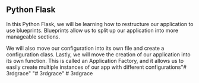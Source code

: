 ## Python Flask

In this Python Flask, we will be learning how to restructure our application to use blueprints. Blueprints allow us to split up our application into more manageable sections. 

We will also move our configuration into its own file and create a configuration class. Lastly, we will move the creation of our application into its own function. This is called an Application Factory, and it allows us to easily create multiple instances of our app with different configurations"# 3rdgrace" 
"# 3rdgrace" 
#   3 r d g r a c e  
 